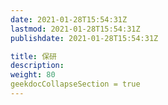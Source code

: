 ```yaml
---
date: 2021-01-28T15:54:31Z
lastmod: 2021-01-28T15:54:31Z
publishdate: 2021-01-28T15:54:31Z

title: 保研
description: 
weight: 80
geekdocCollapseSection = true
---
```

